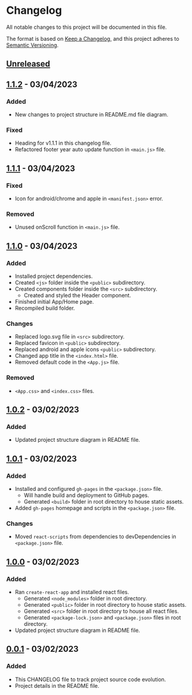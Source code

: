 # Changelog

All notable changes to this project will be documented in this file.

The format is based on [Keep a Changelog](https://keepachangelog.com/en/1.0.0/),
and this project adheres to [Semantic Versioning](https://semver.org/spec/v2.0.0.html).

## [Unreleased]

## [1.1.2] - 03/04/2023

### Added

- New changes to project structure in README.md file diagram.

### Fixed

- Heading for v1.1.1 in this changelog file.
- Refactored footer year auto update function in `<main.js>` file.

## [1.1.1] - 03/04/2023

### Fixed

- Icon for android/chrome and apple in `<manifest.json>` error.

### Removed

- Unused onScroll function in `<main.js>` file.

## [1.1.0] - 03/04/2023

### Added

- Installed project dependencies.
- Created `<js>` folder inside the `<public>` subdirectory.
- Created components folder inside the `<src>` subdirectory.
  - Created and styled the Header component.
- Finished initial App/Home page.
- Recompiled build folder.

### Changes

- Replaced logo.svg file in `<src>` subdirectory.
- Replaced favicon in `<public>` subdirectory.
- Replaced android and apple icons `<public>` subdirectory.
- Changed app title in the `<index.html>` file.
- Removed default code in the `<App.js>` file.

### Removed

- `<App.css>` and `<index.css>` files.

## [1.0.2] - 03/02/2023

### Added

- Updated project structure diagram in README file.

## [1.0.1] - 03/02/2023

### Added

- Installed and configured `gh-pages` in the `<package.json>` file.
  - Will handle build and deployment to GitHub pages.
  - Generated `<build>` folder in root directory to house static assets.
- Added `gh-pages` homepage and scripts in the `<package.json>` file.

### Changes

- Moved `react-scripts` from dependencies to devDependencies in `<package.json>` file.

## [1.0.0] - 03/02/2023

### Added

- Ran `create-react-app` and installed react files.
  - Generated `<node_modules>` folder in root directory.
  - Generated `<public>` folder in root directory to house static assets.
  - Generated `<src>` folder in root directory to house all react files.
  - Generated `<package-lock.json>` and `<package.json>` files in root directory.
- Updated project structure diagram in README file.

## [0.0.1] - 03/02/2023

### Added

- This CHANGELOG file to track project source code evolution.
- Project details in the README file.

[Unreleased]: https://github.com/ogre2/ogre2.github.io/compare/v1.1.2....HEAD
[1.1.2]: https://github.com/ogre2/ogre2.github.io/compare/v1.1.1...v1.1.2
[1.1.1]: https://github.com/ogre2/ogre2.github.io/compare/v1.1.0...v1.1.1
[1.1.0]: https://github.com/ogre2/ogre2.github.io/compare/v1.0.2...v1.1.0
[1.0.2]: https://github.com/ogre2/ogre2.github.io/compare/v1.0.1...v1.0.2
[1.0.1]: https://github.com/ogre2/ogre2.github.io/compare/v1.0.0...v1.0.1
[1.0.0]: https://github.com/ogre2/ogre2.github.io/compare/v0.0.1...v1.0.0
[0.0.1]: https://github.com/ogre2/ogre2.github.io/releases/tag/v0.0.1
